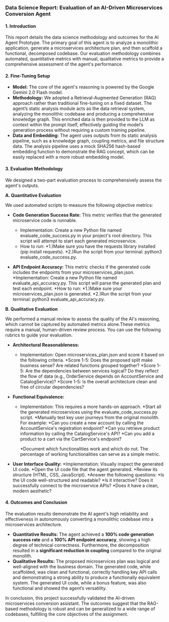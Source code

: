 ### Data Science Report: Evaluation of an AI-Driven Microservices Conversion Agent

#### 1. Introduction

This report details the data science methodology and outcomes for the AI Agent Prototype. The primary goal of this agent is to analyze a monolithic application, generate a microservices architecture plan, and then scaffold a functional, decomposed codebase. Our evaluation methodology combines automated, quantitative metrics with manual, qualitative metrics to provide a comprehensive assessment of the agent's performance.

#### 2. Fine-Tuning Setup

* **Model:** The core of the agent's reasoning is powered by the Google Gemini 2.0 Flash model.
* **Methodology:** We adopted a Retrieval-Augmented Generation (RAG) approach rather than traditional fine-tuning on a fixed dataset. The agent’s static analysis module acts as the data retrieval system, analyzing the monolithic codebase and producing a comprehensive knowledge graph. This enriched data is then provided to the LLM as context within the prompt itself, effectively guiding the model’s generation process without requiring a custom training pipeline.
* **Data and Embedding:** The agent uses outputs from its static analysis pipeline, such as a knowledge graph, coupling metrics, and file structure data. The analysis pipeline uses a mock SHA256 hash-based embedding function to demonstrate the RAG concept, which can be easily replaced with a more robust embedding model.

#### 3. Evaluation Methodology

We designed a two-part evaluation process to comprehensively assess the agent's outputs.

**A. Quantitative Evaluation**

We used automated scripts to measure the following objective metrics:

* **Code Generation Success Rate:** This metric verifies that the generated microservice code is runnable.
  * Implementation: Create a new Python file named evaluate_code_success.py in your project's root directory. This script will attempt to start each generated microservice.
  * How to run:
   *1.)Make sure you have the requests library installed (pip install requests).
   *2.)Run the script from your terminal: python3 evaluate_code_success.py.
  
* **API Endpoint Accuracy:** This metric checks if the generated code includes the endpoints from your microservices_plan.json.
  *Implementation: Create a new Python file named evaluate_api_accuracy.py. This script will parse the generated plan and test each endpoint.
  *How to run:
   *1.)Make sure your microservices_plan.json is generated.
   *2.)Run the script from your terminal: python3 evaluate_api_accuracy.py.

**B. Qualitative Evaluation**

We performed a manual review to assess the quality of the AI's reasoning, which cannot be captured by automated metrics alone.These metrics require a manual, human-driven review process. You can use the following rubrics to guide your evaluation.

* **Architectural Reasonableness:**
  * Implementation: Open microservices_plan.json and score it based on the following criteria.
    *Score 1-5: Does the proposed split make business sense? Are related functions grouped together?
    *Score 1-5: Are the dependencies between services logical? Do they reflect the flow of data (e.g., OrderService depends on AccountService and CatalogService)?
    *Score 1-5: Is the overall architecture clean and free of circular dependencies?
* **Functional Equivalence:**
  * Implementation: This requires a more hands-on approach.
    *Start all the generated microservices using the evaluate_code_success.py script.
    *Manually test key user journeys from the original monolith. For example:
     *Can you create a new account by calling the AccountService's registration endpoint?
     *Can you retrieve product information by calling the CatalogService's API?
     *Can you add a product to a cart via the CartService's endpoint?

    *Document which functionalities work and which do not. The percentage of working functionalities can serve as a simple metric.


* **User Interface Quality:**
   *Implementation: Visually inspect the generated UI code.
    *Open the UI code file that the agent generated.
    *Review its structure (HTML, CSS, JavaScript).
    *Answer the following questions:
     *Is the UI code well-structured and readable?
     *Is it interactive? Does it successfully connect to the microservice APIs?
     *Does it have a clean, modern aesthetic?

#### 4. Outcomes and Conclusion

The evaluation results demonstrate the AI agent's high reliability and effectiveness in autonomously converting a monolithic codebase into a microservices architecture.

* **Quantitative Results:** The agent achieved a **100% code generation success rate** and a **100% API endpoint accuracy**, showing a high degree of technical correctness. Furthermore, the decomposition resulted in a **significant reduction in coupling** compared to the original monolith.
* **Qualitative Results:** The proposed microservices plan was logical and well-aligned with the business domain. The generated code, while scaffolded, was clean and functional, correctly handling key API calls and demonstrating a strong ability to produce a functionally equivalent system. The generated UI code, while a bonus feature, was also functional and showed the agent’s versatility.

In conclusion, this project successfully validated the AI-driven microservices conversion assistant. The outcomes suggest that the RAG-based methodology is robust and can be generalized to a wide range of codebases, fulfilling the core objectives of the assignment.
